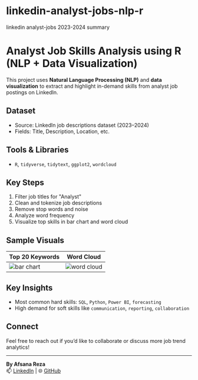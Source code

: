 # linkedin-analyst-jobs-nlp-r
linkedin analyst-jobs 2023-2024 summary
# Analyst Job Skills Analysis using R (NLP + Data Visualization)

This project uses **Natural Language Processing (NLP)** and **data visualization** to extract and highlight in-demand skills from analyst job postings on LinkedIn.

## Dataset
- Source: LinkedIn job descriptions dataset (2023–2024)
- Fields: Title, Description, Location, etc.

## Tools & Libraries
- `R`, `tidyverse`, `tidytext`, `ggplot2`, `wordcloud`

## Key Steps
1. Filter job titles for "Analyst"
2. Clean and tokenize job descriptions
3. Remove stop words and noise
4. Analyze word frequency
5. Visualize top skills in bar chart and word cloud

## Sample Visuals

| Top 20 Keywords | Word Cloud |
|-----------------|------------|
| ![bar chart](outputs/bar_chart.png) | ![word cloud](outputs/word_cloud.png) |

## Key Insights
- Most common hard skills: `SQL`, `Python`, `Power BI`, `forecasting`
- High demand for soft skills like `communication`, `reporting`, `collaboration`

## Connect
Feel free to reach out if you’d like to collaborate or discuss more job trend analytics!

---
**By Afsana Reza**  
📫 [LinkedIn](https://www.linkedin.com/in/yourprofile) | 🌐 [GitHub](https://github.com/yourusername)
